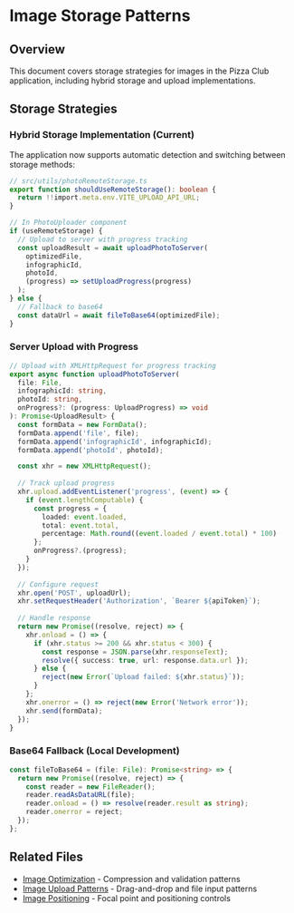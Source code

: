 # Image Storage Patterns

## Overview

This document covers storage strategies for images in the Pizza Club application, including hybrid storage and upload implementations.

## Storage Strategies

### Hybrid Storage Implementation (Current)

The application now supports automatic detection and switching between storage methods:

```typescript
// src/utils/photoRemoteStorage.ts
export function shouldUseRemoteStorage(): boolean {
  return !!import.meta.env.VITE_UPLOAD_API_URL;
}

// In PhotoUploader component
if (useRemoteStorage) {
  // Upload to server with progress tracking
  const uploadResult = await uploadPhotoToServer(
    optimizedFile,
    infographicId,
    photoId,
    (progress) => setUploadProgress(progress)
  );
} else {
  // Fallback to base64
  const dataUrl = await fileToBase64(optimizedFile);
}
```

### Server Upload with Progress

```typescript
// Upload with XMLHttpRequest for progress tracking
export async function uploadPhotoToServer(
  file: File,
  infographicId: string,
  photoId: string,
  onProgress?: (progress: UploadProgress) => void
): Promise<UploadResult> {
  const formData = new FormData();
  formData.append('file', file);
  formData.append('infographicId', infographicId);
  formData.append('photoId', photoId);

  const xhr = new XMLHttpRequest();
  
  // Track upload progress
  xhr.upload.addEventListener('progress', (event) => {
    if (event.lengthComputable) {
      const progress = {
        loaded: event.loaded,
        total: event.total,
        percentage: Math.round((event.loaded / event.total) * 100)
      };
      onProgress?.(progress);
    }
  });
  
  // Configure request
  xhr.open('POST', uploadUrl);
  xhr.setRequestHeader('Authorization', `Bearer ${apiToken}`);
  
  // Handle response
  return new Promise((resolve, reject) => {
    xhr.onload = () => {
      if (xhr.status >= 200 && xhr.status < 300) {
        const response = JSON.parse(xhr.responseText);
        resolve({ success: true, url: response.data.url });
      } else {
        reject(new Error(`Upload failed: ${xhr.status}`));
      }
    };
    xhr.onerror = () => reject(new Error('Network error'));
    xhr.send(formData);
  });
}
```

### Base64 Fallback (Local Development)

```typescript
const fileToBase64 = (file: File): Promise<string> => {
  return new Promise((resolve, reject) => {
    const reader = new FileReader();
    reader.readAsDataURL(file);
    reader.onload = () => resolve(reader.result as string);
    reader.onerror = reject;
  });
};
```

## Related Files

- [Image Optimization](./image-optimization.md) - Compression and validation patterns
- [Image Upload Patterns](./image-upload.md) - Drag-and-drop and file input patterns
- [Image Positioning](./image-positioning.md) - Focal point and positioning controls